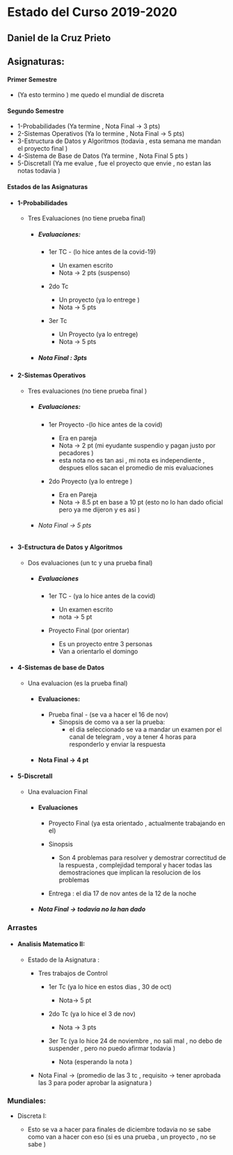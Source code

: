 # Estado del Curso 2019-2020

## Daniel de la Cruz Prieto
  
## Asignaturas:

#### Primer Semestre

* (Ya esto termino ) me quedo el mundial  de discreta  

#### Segundo Semestre

* 1-Probabilidades (Ya termine  , Nota Final -> 3 pts)
* 2-Sistemas Operativos (Ya lo termine , Nota Final -> 5 pts)
* 3-Estructura de Datos y Algoritmos (todavia , esta semana me mandan el proyecto final )
* 4-Sistema de Base de Datos (Ya termine , Nota Final 5 pts )
* 5-DiscretaII (Ya me evalue , fue el proyecto que envie , no estan las notas todavia )

#### Estados de las Asignaturas
	
* #### 1-Probabilidades
    - Tres Evaluaciones (no tiene prueba final)
			
		+ #####  Evaluaciones:
			- 1er TC - (lo hice antes de la covid-19)
			    * Un examen escrito
				*  Nota -> 2 pts (suspenso)

			- 2do Tc
				* Un proyecto (ya lo entrege )
				* Nota -> 5 pts

			- 3er Tc
				* Un Proyecto (ya lo entrege) 
				* Nota -> 5 pts  

		+ ##### Nota Final : 3pts 

* #### 2-Sistemas Operativos

	- Tres evaluaciones (no tiene prueba final )
		
		+ ##### Evaluaciones:
			- 1er Proyecto -(lo hice antes de la covid) 
				* Era en pareja 
				* Nota -> 2 pt  (mi eyudante suspendio y pagan justo por pecadores ) 
				* esta nota no es tan asi , mi nota es independiente , despues ellos sacan el promedio de mis evaluaciones 
			
			- 2do Proyecto (ya lo entrege ) 
				* Era en Pareja 
				* Nota -> 8.5 pt en base a 10 pt (esto no lo han dado oficial pero ya me dijeron y es asi ) 

		+ ###### Nota Final -> 5 pts
   

* #### 3-Estructura de Datos y Algoritmos 
	- Dos evaluaciones (un tc y una prueba final)
		
		+ ##### Evaluaciones 
			- 1er TC - (ya lo hice antes de la covid)
				* Un examen escrito
				* nota -> 5 pt
			
			- Proyecto Final (por orientar)
				* Es un proyecto entre 3 personas
				* Van a orientarlo el domingo  
				 

 
* #### 4-Sistemas de base de Datos 
	- Una evaluacion (es la prueba final)

		+ #### Evaluaciones:
			- Prueba final  - (se va a hacer el 16 de nov)
			    * Sinopsis de como va a ser la prueba:
			        - el dia seleccionado se va a mandar un examen por el canal de telegram , voy a tener 4 horas para responderlo y enviar la respuesta
		+ #### Nota Final -> 4 pt

* #### 5-DiscretaII
	- Una evaluacion Final

        + #### Evaluaciones  	
		    * Proyecto Final (ya esta orientado , actualmente trabajando en el)
			* Sinopsis

			    - 	Son 4 problemas para resolver y demostrar correctitud de la respuesta , complejidad temporal y hacer todas las demostraciones que implican la resolucion de los problemas

			* Entrega : el dia 17 de nov antes de la 12 de la noche

		+ ##### Nota Final -> todavia no la han dado 
			

### Arrastes

* #### Analisis Matematico II:

    - Estado de la Asignatura :

		+ Tres trabajos de Control

			*  1er Tc (ya lo hice en estos dias , 30 de oct)
				- Nota-> 5 pt

			* 2do Tc (ya lo hice el 3 de nov)
				
                - Nota -> 3 pts


			* 3er Tc (ya lo hice 24 de noviembre , no sali mal , no debo de suspender , pero no puedo afirmar todavia )  
				-  Nota  (esperando la nota )

 		+ Nota Final -> (promedio de las 3 tc , requisito -> tener aprobada las 3 para poder aprobar la asignatura )

### Mundiales:

* Discreta I:

	- Esto se va a hacer para finales de diciembre
		todavia no se sabe como van a hacer con eso (si es una prueba , un proyecto , no se sabe )